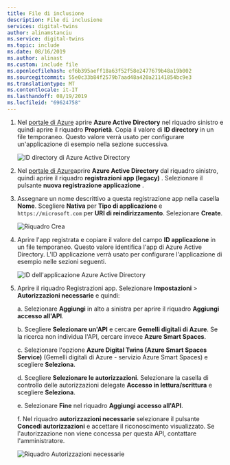 ```yaml
---
title: File di inclusione
description: File di inclusione
services: digital-twins
author: alinamstanciu
ms.service: digital-twins
ms.topic: include
ms.date: 08/16/2019
ms.author: alinast
ms.custom: include file
ms.openlocfilehash: ef6b395aeff18a63f52f58e2477679b48a19b002
ms.sourcegitcommit: 55e0c33b84f2579b7aad48a420a21141854bc9e3
ms.translationtype: MT
ms.contentlocale: it-IT
ms.lasthandoff: 08/19/2019
ms.locfileid: "69624758"
---
```

1. Nel [portale di Azure](https://portal.azure.com) aprire **Azure Active Directory** nel riquadro sinistro e quindi aprire il riquadro **Proprietà**. Copia il valore di **ID directory** in un file temporaneo. Questo valore verrà usato per configurare un'applicazione di esempio nella sezione successiva.

    ![ID directory di Azure Active Directory](./media/digital-twins-permissions-legacy/aad-app-reg-tenant.png)

1. Nel [portale di Azure](https://portal.azure.com)aprire **Azure Active Directory** dal riquadro sinistro, quindi aprire il riquadro **registrazioni app (legacy)** . Selezionare il pulsante **nuova registrazione applicazione** .

1. Assegnare un nome descrittivo a questa registrazione app nella casella **Nome**. Scegliere **Nativa** per **Tipo di applicazione** e `https://microsoft.com` per **URI di reindirizzamento**. Selezionare **Create**.

    ![Riquadro Crea](./media/digital-twins-permissions-legacy/aad-app-reg-create.png)

1.  Aprire l'app registrata e copiare il valore del campo **ID applicazione** in un file temporaneo. Questo valore identifica l'app di Azure Active Directory. L'ID applicazione verrà usato per configurare l'applicazione di esempio nelle sezioni seguenti.

    ![ID dell'applicazione Azure Active Directory](./media/digital-twins-permissions-legacy/aad-app-reg-app-id.png)

1. Aprire il riquadro Registrazioni app. Selezionare **Impostazioni** > **Autorizzazioni necessarie** e quindi:

   a. Selezionare **Aggiungi** in alto a sinistra per aprire il riquadro **Aggiungi accesso all'API**.

   b. Scegliere **Selezionare un'API** e cercare **Gemelli digitali di Azure**. Se la ricerca non individua l'API, cercare invece **Azure Smart Spaces**.

   c. Selezionare l'opzione **Azure Digital Twins (Azure Smart Spaces Service)** (Gemelli digitali di Azure - servizio Azure Smart Spaces) e scegliere **Seleziona**.

   d. Scegliere **Selezionare le autorizzazioni**. Selezionare la casella di controllo delle autorizzazioni delegate **Accesso in lettura/scrittura** e scegliere **Seleziona**.

   e. Selezionare **Fine** nel riquadro **Aggiungi accesso all'API**.

   f. Nel riquadro **autorizzazioni necessarie** selezionare il pulsante **Concedi autorizzazioni** e accettare il riconoscimento visualizzato. Se l'autorizzazione non viene concessa per questa API, contattare l'amministratore.

      ![Riquadro Autorizzazioni necessarie](./media/digital-twins-permissions-legacy/aad-app-req-permissions.png)

 
